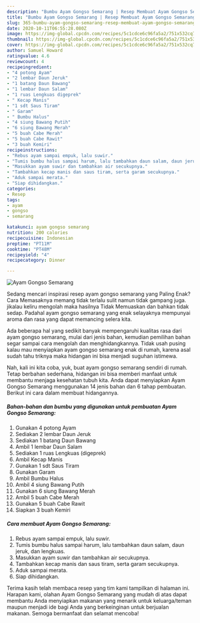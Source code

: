 ```yaml
---
description: "Bumbu Ayam Gongso Semarang | Resep Membuat Ayam Gongso Semarang Yang Menggugah Selera"
title: "Bumbu Ayam Gongso Semarang | Resep Membuat Ayam Gongso Semarang Yang Menggugah Selera"
slug: 365-bumbu-ayam-gongso-semarang-resep-membuat-ayam-gongso-semarang-yang-menggugah-selera
date: 2020-10-11T06:55:28.080Z
image: https://img-global.cpcdn.com/recipes/5c1cdce6c96fa5a2/751x532cq70/ayam-gongso-semarang-foto-resep-utama.jpg
thumbnail: https://img-global.cpcdn.com/recipes/5c1cdce6c96fa5a2/751x532cq70/ayam-gongso-semarang-foto-resep-utama.jpg
cover: https://img-global.cpcdn.com/recipes/5c1cdce6c96fa5a2/751x532cq70/ayam-gongso-semarang-foto-resep-utama.jpg
author: Samuel Howard
ratingvalue: 4.6
reviewcount: 4
recipeingredient:
- "4 potong Ayam"
- "2 lembar Daun Jeruk"
- "1 batang Daun Bawang"
- "1 lembar Daun Salam"
- "1 ruas Lengkuas digeprek"
- " Kecap Manis"
- "1 sdt Saus Tiram"
- " Garam"
- " Bumbu Halus"
- "4 siung Bawang Putih"
- "6 siung Bawang Merah"
- "5 buah Cabe Merah"
- "5 buah Cabe Rawit"
- "3 buah Kemiri"
recipeinstructions:
- "Rebus ayam sampai empuk, lalu suwir."
- "Tumis bumbu halus sampai harum, lalu tambahkan daun salam, daun jeruk, dan lengkuas."
- "Masukkan ayam suwir dan tambahkan air secukupnya."
- "Tambahkan kecap manis dan saus tiram, serta garam secukupnya."
- "Aduk sampai merata."
- "Siap dihidangkan."
categories:
- Resep
tags:
- ayam
- gongso
- semarang

katakunci: ayam gongso semarang 
nutrition: 200 calories
recipecuisine: Indonesian
preptime: "PT11M"
cooktime: "PT48M"
recipeyield: "4"
recipecategory: Dinner

---
```



![Ayam Gongso Semarang](https://img-global.cpcdn.com/recipes/5c1cdce6c96fa5a2/751x532cq70/ayam-gongso-semarang-foto-resep-utama.jpg)

Sedang mencari inspirasi resep ayam gongso semarang yang Paling Enak? Cara Memasaknya memang tidak terlalu sulit namun tidak gampang juga. jikalau keliru mengolah maka hasilnya Tidak Memuaskan dan bahkan tidak sedap. Padahal ayam gongso semarang yang enak selayaknya mempunyai aroma dan rasa yang dapat memancing selera kita.



Ada beberapa hal yang sedikit banyak mempengaruhi kualitas rasa dari ayam gongso semarang, mulai dari jenis bahan, kemudian pemilihan bahan segar sampai cara mengolah dan menghidangkannya. Tidak usah pusing kalau mau menyiapkan ayam gongso semarang enak di rumah, karena asal sudah tahu triknya maka hidangan ini bisa menjadi suguhan istimewa.


Nah, kali ini kita coba, yuk, buat ayam gongso semarang sendiri di rumah. Tetap berbahan sederhana, hidangan ini bisa memberi manfaat untuk membantu menjaga kesehatan tubuh kita. Anda dapat menyiapkan Ayam Gongso Semarang menggunakan 14 jenis bahan dan 6 tahap pembuatan. Berikut ini cara dalam membuat hidangannya.

<!--inarticleads1-->

##### Bahan-bahan dan bumbu yang digunakan untuk pembuatan Ayam Gongso Semarang:

1. Gunakan 4 potong Ayam
1. Sediakan 2 lembar Daun Jeruk
1. Sediakan 1 batang Daun Bawang
1. Ambil 1 lembar Daun Salam
1. Sediakan 1 ruas Lengkuas (digeprek)
1. Ambil  Kecap Manis
1. Gunakan 1 sdt Saus Tiram
1. Gunakan  Garam
1. Ambil  Bumbu Halus
1. Ambil 4 siung Bawang Putih
1. Gunakan 6 siung Bawang Merah
1. Ambil 5 buah Cabe Merah
1. Gunakan 5 buah Cabe Rawit
1. Siapkan 3 buah Kemiri




<!--inarticleads2-->

##### Cara membuat Ayam Gongso Semarang:

1. Rebus ayam sampai empuk, lalu suwir.
1. Tumis bumbu halus sampai harum, lalu tambahkan daun salam, daun jeruk, dan lengkuas.
1. Masukkan ayam suwir dan tambahkan air secukupnya.
1. Tambahkan kecap manis dan saus tiram, serta garam secukupnya.
1. Aduk sampai merata.
1. Siap dihidangkan.




Terima kasih telah membaca resep yang tim kami tampilkan di halaman ini. Harapan kami, olahan Ayam Gongso Semarang yang mudah di atas dapat membantu Anda menyiapkan makanan yang menarik untuk keluarga/teman maupun menjadi ide bagi Anda yang berkeinginan untuk berjualan makanan. Semoga bermanfaat dan selamat mencoba!
